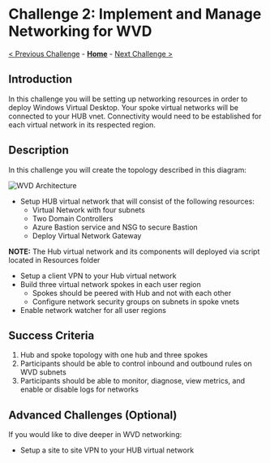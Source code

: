 # Challenge 2: Implement and Manage Networking for WVD

[< Previous Challenge](./01-Plan-WVD-Architecture.md) - **[Home](../README.md)** - [Next Challenge >](./03-Implement-Manage-Storage.md)

## Introduction

In this challenge you will be setting up networking resources in order to deploy Windows Virtual Desktop. Your spoke virtual networks will be connected to your HUB vnet. Connectivity would need to be established for each virtual network in its respected region.

## Description

In this challenge you will create the topology described in this diagram:

![WVD Architecture](/Images/WVDArch.png)

* Setup HUB virtual network that will consist of the following resources:
    * Virtual Network with four subnets
    * Two Domain Controllers
    * Azure Bastion service and NSG to secure Bastion
    * Deploy Virtual Network Gateway

**NOTE:** The Hub virtual network and its components will deployed via script located in Resources folder

* Setup a client VPN to your Hub virtual network
* Build three virtual network spokes in each user region
    * Spokes should be peered with Hub and not with each other
    * Configure network security groups on subnets in spoke vnets
* Enable network watcher for all user regions


## Success Criteria

1. Hub and spoke topology with one hub and three spokes
1. Participants should be able to control inbound and outbound rules on WVD subnets
1. Participants should be able to monitor, diagnose, view metrics, and enable or disable logs for networks


## Advanced Challenges (Optional)

If you would like to dive deeper in WVD networking:

* Setup a site to site VPN to your HUB virtual network
